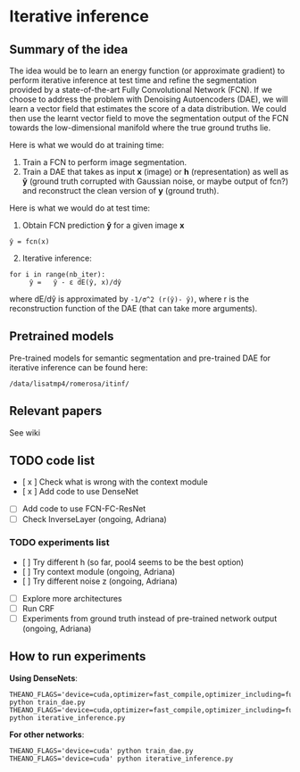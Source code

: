 # Iterative inference

## Summary of the idea

The idea would be to learn an energy function (or approximate gradient) to perform iterative inference at test time and refine the segmentation provided by a state-of-the-art Fully Convolutional Network (FCN). If we choose to address the problem with Denoising Autoencoders (DAE), we will learn a vector field that estimates the score of a data distribution. We could then use the learnt vector field to move the segmentation output of the FCN towards the low-dimensional manifold where the true ground truths lie.

Here is what we would do at training time:
1) Train a FCN to perform image segmentation.
2) Train a DAE that takes as input **x** (image) or **h** (representation) as well as **ỹ** (ground truth corrupted with Gaussian noise, or maybe output of fcn?) and reconstruct the clean version of **y** (ground truth).

Here is what we would do at test time:
1) Obtain FCN prediction **ŷ** for a given image **x**
```
ŷ = fcn(x)
```
2) Iterative inference:
```
for i in range(nb_iter):
     ŷ =   ŷ - ε dE(ŷ, x)/dŷ
```
where dE/dŷ is approximated by `-1/σ^2 (r(ŷ)- ŷ)`, where r is the reconstruction function of the DAE (that can take more arguments).

## Pretrained models

Pre-trained models for semantic segmentation and pre-trained DAE for iterative inference can be found here:
```
/data/lisatmp4/romerosa/itinf/
```

## Relevant papers
See wiki

## TODO code list
- [ x ] Check what is wrong with the context module
- [ x ] Add code to use DenseNet
- [ ] Add code to use FCN-FC-ResNet
- [ ] Check InverseLayer (ongoing, Adriana)

### TODO experiments list
- [ ] Try different h (so far, pool4 seems to be the best option)
- [ ] Try context module (ongoing, Adriana)
- [ ] Try different noise z (ongoing, Adriana)
- [ ] Explore more architectures
- [ ] Run CRF
- [ ] Experiments from ground truth instead of pre-trained network output (ongoing, Adriana)

## How to run experiments

**Using DenseNets**:
```
THEANO_FLAGS='device=cuda,optimizer=fast_compile,optimizer_including=fusion' python train_dae.py
THEANO_FLAGS='device=cuda,optimizer=fast_compile,optimizer_including=fusion' python iterative_inference.py
```

**For other networks**:
```
THEANO_FLAGS='device=cuda' python train_dae.py
THEANO_FLAGS='device=cuda' python iterative_inference.py
```

